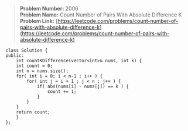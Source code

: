 > **Problem Number:** 2006 <br>
> **Problem Name:** Count Number of Pairs With Absolute Difference K <br>
> **Problem Link:** [https://leetcode.com/problems/count-number-of-pairs-with-absolute-difference-k](https://leetcode.com/problems/count-number-of-pairs-with-absolute-difference-k) <br>

    class Solution {
    public:
        int countKDifference(vector<int>& nums, int k) {
        int count = 0;
        int n = nums.size();
        for( int i = 0; i < n-1 ; i++ ) {
            for( int j = i + 1 ; j < n ; j++ ) {
                if( abs(nums[i] - nums[j]) == k ) {
                    count += 1;
                }
            }
        }  
        return count;
        }
    };